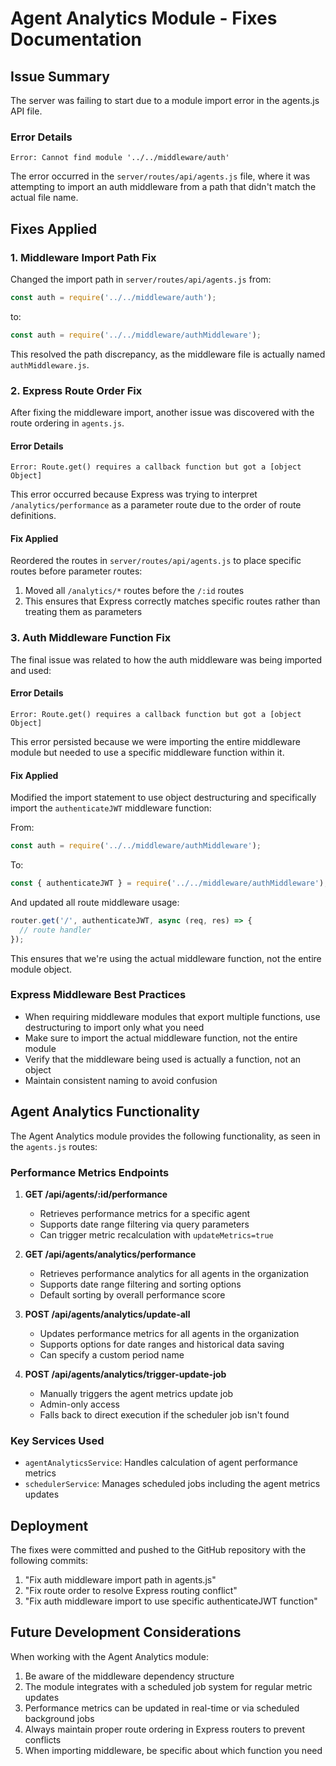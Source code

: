 # Agent Analytics Module - Fixes Documentation

## Issue Summary
The server was failing to start due to a module import error in the agents.js API file.

### Error Details
```
Error: Cannot find module '../../middleware/auth'
```

The error occurred in the `server/routes/api/agents.js` file, where it was attempting to import an auth middleware from a path that didn't match the actual file name.

## Fixes Applied

### 1. Middleware Import Path Fix
Changed the import path in `server/routes/api/agents.js` from:
```javascript
const auth = require('../../middleware/auth');
```
to:
```javascript
const auth = require('../../middleware/authMiddleware');
```

This resolved the path discrepancy, as the middleware file is actually named `authMiddleware.js`.

### 2. Express Route Order Fix
After fixing the middleware import, another issue was discovered with the route ordering in `agents.js`. 

#### Error Details
```
Error: Route.get() requires a callback function but got a [object Object]
```

This error occurred because Express was trying to interpret `/analytics/performance` as a parameter route due to the order of route definitions.

#### Fix Applied
Reordered the routes in `server/routes/api/agents.js` to place specific routes before parameter routes:

1. Moved all `/analytics/*` routes before the `/:id` routes
2. This ensures that Express correctly matches specific routes rather than treating them as parameters

### 3. Auth Middleware Function Fix
The final issue was related to how the auth middleware was being imported and used:

#### Error Details
```
Error: Route.get() requires a callback function but got a [object Object]
```

This error persisted because we were importing the entire middleware module but needed to use a specific middleware function within it.

#### Fix Applied
Modified the import statement to use object destructuring and specifically import the `authenticateJWT` middleware function:

From:
```javascript
const auth = require('../../middleware/authMiddleware');
```

To:
```javascript
const { authenticateJWT } = require('../../middleware/authMiddleware');
```

And updated all route middleware usage:
```javascript
router.get('/', authenticateJWT, async (req, res) => {
  // route handler
});
```

This ensures that we're using the actual middleware function, not the entire module object.

### Express Middleware Best Practices
- When requiring middleware modules that export multiple functions, use destructuring to import only what you need
- Make sure to import the actual middleware function, not the entire module
- Verify that the middleware being used is actually a function, not an object
- Maintain consistent naming to avoid confusion

## Agent Analytics Functionality
The Agent Analytics module provides the following functionality, as seen in the `agents.js` routes:

### Performance Metrics Endpoints
1. **GET /api/agents/:id/performance**
   - Retrieves performance metrics for a specific agent
   - Supports date range filtering via query parameters
   - Can trigger metric recalculation with `updateMetrics=true`

2. **GET /api/agents/analytics/performance**
   - Retrieves performance analytics for all agents in the organization
   - Supports date range filtering and sorting options
   - Default sorting by overall performance score

3. **POST /api/agents/analytics/update-all**
   - Updates performance metrics for all agents in the organization
   - Supports options for date ranges and historical data saving
   - Can specify a custom period name

4. **POST /api/agents/analytics/trigger-update-job**
   - Manually triggers the agent metrics update job
   - Admin-only access
   - Falls back to direct execution if the scheduler job isn't found

### Key Services Used
- `agentAnalyticsService`: Handles calculation of agent performance metrics
- `schedulerService`: Manages scheduled jobs including the agent metrics updates

## Deployment
The fixes were committed and pushed to the GitHub repository with the following commits:
1. "Fix auth middleware import path in agents.js"
2. "Fix route order to resolve Express routing conflict"
3. "Fix auth middleware import to use specific authenticateJWT function"

## Future Development Considerations
When working with the Agent Analytics module:
1. Be aware of the middleware dependency structure
2. The module integrates with a scheduled job system for regular metric updates
3. Performance metrics can be updated in real-time or via scheduled background jobs
4. Always maintain proper route ordering in Express routers to prevent conflicts
5. When importing middleware, be specific about which function you need 
